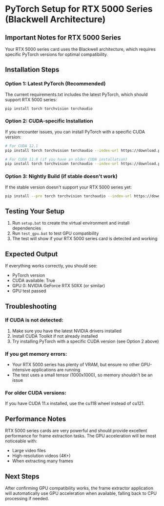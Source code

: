 # PyTorch Setup for RTX 5000 Series (Blackwell Architecture)

## Important Notes for RTX 5000 Series

Your RTX 5000 series card uses the Blackwell architecture, which requires specific PyTorch versions for optimal compatibility.

## Installation Steps

### Option 1: Latest PyTorch (Recommended)
The current requirements.txt includes the latest PyTorch, which should support RTX 5000 series:

```bash
pip install torch torchvision torchaudio
```

### Option 2: CUDA-specific Installation
If you encounter issues, you can install PyTorch with a specific CUDA version:

```bash
# For CUDA 12.1
pip install torch torchvision torchaudio --index-url https://download.pytorch.org/whl/cu121

# For CUDA 11.8 (if you have an older CUDA installation)
pip install torch torchvision torchaudio --index-url https://download.pytorch.org/whl/cu118
```

### Option 3: Nightly Build (if stable doesn't work)
If the stable version doesn't support your RTX 5000 series yet:

```bash
pip install --pre torch torchvision torchaudio --index-url https://download.pytorch.org/whl/nightly/cu121
```

## Testing Your Setup

1. Run `setup.bat` to create the virtual environment and install dependencies
2. Run `test_gpu.bat` to test GPU compatibility
3. The test will show if your RTX 5000 series card is detected and working

## Expected Output

If everything works correctly, you should see:
- PyTorch version
- CUDA available: True
- GPU 0: NVIDIA GeForce RTX 50XX (or similar)
- GPU test passed

## Troubleshooting

### If CUDA is not detected:
1. Make sure you have the latest NVIDIA drivers installed
2. Install CUDA Toolkit if not already installed
3. Try installing PyTorch with a specific CUDA version (see Option 2 above)

### If you get memory errors:
- Your RTX 5000 series has plenty of VRAM, but ensure no other GPU-intensive applications are running
- The test uses a small tensor (1000x1000), so memory shouldn't be an issue

### For older CUDA versions:
If you have CUDA 11.x installed, use the cu118 wheel instead of cu121.

## Performance Notes

RTX 5000 series cards are very powerful and should provide excellent performance for frame extraction tasks. The GPU acceleration will be most noticeable with:
- Large video files
- High-resolution videos (4K+)
- When extracting many frames

## Next Steps

After confirming GPU compatibility works, the frame extractor application will automatically use GPU acceleration when available, falling back to CPU processing if needed.
